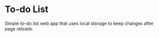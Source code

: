 # To-do List
Simple to-do list web app that uses local storage to keep changes after page reloads.

